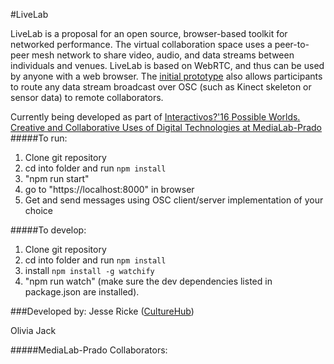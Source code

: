 #LiveLab

LiveLab is a proposal for an open source, browser-based toolkit for networked performance. The virtual collaboration space uses a peer-to-peer mesh network to share video, audio, and data streams between individuals and venues. LiveLab is based on WebRTC, and thus can be used by anyone with a web browser. The [initial prototype](https://cblgh.github.io/LiveLab/public/) also allows participants to route any data stream broadcast over OSC (such as Kinect skeleton or sensor data) to remote collaborators.

Currently being developed as part of [Interactivos?'16 Possible Worlds. Creative and Collaborative Uses of Digital Technologies at MediaLab-Prado](http://comunidad.medialab-prado.es/en/groups/livelab)
#####To run:
1. Clone git repository
2. cd into folder and run <code>npm install</code>
3. "npm run start"
4. go to "https://localhost:8000" in browser
5. Get and send messages using OSC client/server implementation of your choice

#####To develop:
1. Clone git repository
2. cd into folder and run <code>npm install</code>
3. install <code>npm install -g watchify</code>
4. "npm run watch" (make sure the dev dependencies listed in package.json are installed).

###Developed by:
Jesse Ricke ([CultureHub](http://www.culturehub.org/))

Olivia Jack

#####MediaLab-Prado Collaborators:


